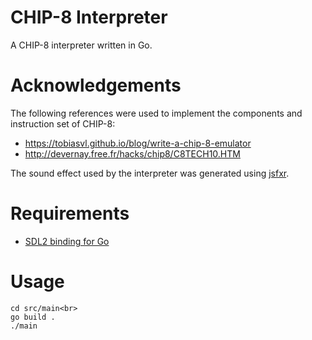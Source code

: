 # CHIP-8 Interpreter

A CHIP-8 interpreter written in Go.

# Acknowledgements

The following references were used to implement the components and instruction set of CHIP-8:

- https://tobiasvl.github.io/blog/write-a-chip-8-emulator
- http://devernay.free.fr/hacks/chip8/C8TECH10.HTM

The sound effect used by the interpreter was generated using [jsfxr](https://sfxr.me/).

# Requirements

- [SDL2 binding for Go](https://github.com/veandco/go-sdl2)

# Usage

```
cd src/main<br>
go build .
./main
```
